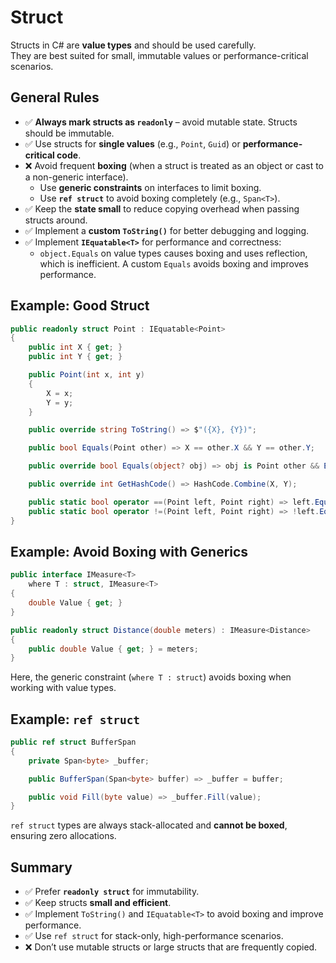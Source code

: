 # Struct

Structs in C# are **value types** and should be used carefully.  
They are best suited for small, immutable values or performance-critical scenarios.

## General Rules

- ✅ **Always mark structs as `readonly`** – avoid mutable state. Structs should be immutable.
- ✅ Use structs for **single values** (e.g., `Point`, `Guid`) or **performance-critical code**.
- ❌ Avoid frequent **boxing** (when a struct is treated as an object or cast to a non-generic interface).
  - Use **generic constraints** on interfaces to limit boxing.
  - Use **`ref struct`** to avoid boxing completely (e.g., `Span<T>`).
- ✅ Keep the **state small** to reduce copying overhead when passing structs around.
- ✅ Implement a **custom `ToString()`** for better debugging and logging.
- ✅ Implement **`IEquatable<T>`** for performance and correctness:
  - `object.Equals` on value types causes boxing and uses reflection, which is inefficient. A custom `Equals` avoids boxing and improves performance.

## Example: Good Struct

```csharp
public readonly struct Point : IEquatable<Point>
{
    public int X { get; }
    public int Y { get; }

    public Point(int x, int y)
    {
        X = x;
        Y = y;
    }

    public override string ToString() => $"({X}, {Y})";

    public bool Equals(Point other) => X == other.X && Y == other.Y;

    public override bool Equals(object? obj) => obj is Point other && Equals(other);

    public override int GetHashCode() => HashCode.Combine(X, Y);

    public static bool operator ==(Point left, Point right) => left.Equals(right);
    public static bool operator !=(Point left, Point right) => !left.Equals(right);
}
```

## Example: Avoid Boxing with Generics

```csharp
public interface IMeasure<T>
    where T : struct, IMeasure<T>
{
    double Value { get; }
}

public readonly struct Distance(double meters) : IMeasure<Distance>
{
    public double Value { get; } = meters;
}
```

Here, the generic constraint (`where T : struct`) avoids boxing when working with value types.

## Example: `ref struct`

```csharp
public ref struct BufferSpan
{
    private Span<byte> _buffer;

    public BufferSpan(Span<byte> buffer) => _buffer = buffer;

    public void Fill(byte value) => _buffer.Fill(value);
}
```

`ref struct` types are always stack-allocated and **cannot be boxed**, ensuring zero allocations.

## Summary

- ✅ Prefer **`readonly struct`** for immutability.
- ✅ Keep structs **small and efficient**.
- ✅ Implement `ToString()` and `IEquatable<T>` to avoid boxing and improve performance.
- ✅ Use `ref struct` for stack-only, high-performance scenarios.
- ❌ Don’t use mutable structs or large structs that are frequently copied.
